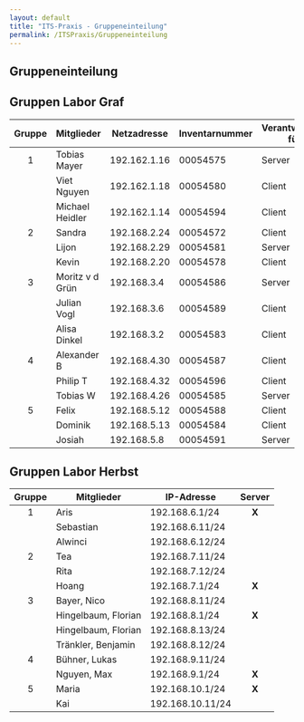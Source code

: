 ```yaml
---
layout: default
title: "ITS-Praxis - Gruppeneinteilung"
permalink: /ITSPraxis/Gruppeneinteilung
---
```


## Gruppeneinteilung

## Gruppen Labor Graf

| Gruppe| Mitglieder       | Netzadresse  | Inventarnummer | Verantwortlich für  |
| :----:| ---------------- | ------------ | -------------- | ------------------- |
|   1   | Tobias Mayer     | 192.162.1.16 | 00054575       | Server              |
|       | Viet Nguyen      | 192.162.1.18 | 00054580       | Client              |
|       | Michael Heidler  | 192.162.1.14 | 00054594       | Client              |
|   2   | Sandra           | 192.168.2.24 | 00054572       | Client              |
|       | Lijon            | 192.168.2.29 | 00054581       | Server              |
|       | Kevin            | 192.168.2.20 | 00054578       | Client              |
|   3   | Moritz v d Grün  | 192.168.3.4  | 00054586       | Server              |
|       | Julian Vogl      | 192.168.3.6  | 00054589       | Client              |
|       | Alisa Dinkel     | 192.168.3.2  | 00054583       | Client              |
|   4   | Alexander B      | 192.168.4.30 | 00054587       | Client              |
|       | Philip T         | 192.168.4.32 | 00054596       | Client              |
|       | Tobias W         | 192.168.4.26 | 00054585       | Server              |
|   5   | Felix            | 192.168.5.12 | 00054588       | Client              |
|       | Dominik          | 192.168.5.13 | 00054584       | Client              |
|       | Josiah           | 192.168.5.8  | 00054591       | Server              |

## Gruppen Labor Herbst

| Gruppe | Mitglieder          | IP-Adresse       |   Server   |
| :----: | ------------------- | ---------------- | :---------: |
|   1   | Aris                | 192.168.6.1/24   | **X** |
|       | Sebastian           | 192.168.6.11/24  |             |
|       | Alwinci             | 192.168.6.12/24  |             |
|   2   | Tea                 | 192.168.7.11/24  |             |
|       | Rita                | 192.168.7.12/24  |             |
|       | Hoang               | 192.168.7.1/24   | **X** |
|   3   | Bayer, Nico         | 192.168.8.11/24  |             |
|       | Hingelbaum, Florian | 192.168.8.1/24   | **X** |
|       | Hingelbaum, Florian | 192.168.8.13/24  |             |
|       | Tränkler, Benjamin | 192.168.8.12/24  |             |
|   4   | Bühner, Lukas      | 192.168.9.11/24  |             |
|       | Nguyen, Max         | 192.168.9.1/24   | **X** |
|   5   | Maria               | 192.168.10.1/24  | **X** |
|       | Kai                 | 192.168.10.11/24 |             |
